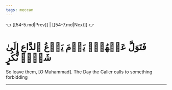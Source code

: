 ```yaml
---
tags: meccan
---
```


👈 [[54-5.md|Prev]] | [[54-7.md|Next]] 👉

# فَتَوَلَّ عَنۡهُمۡۘ يَوۡمَ يَدۡعُ ٱلدَّاعِ إِلَىٰ شَيۡءٖ نُّكُرٍ

So leave them, [O Muhammad]. The Day the Caller calls to something forbidding

---

